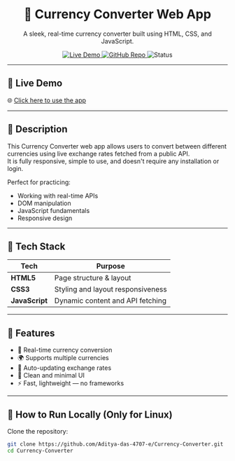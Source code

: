<h1 align="center">💱 Currency Converter Web App</h1>

<p align="center">
  A sleek, real-time currency converter built using HTML, CSS, and JavaScript.
</p>

<p align="center">
  <a href="https://adityacurrencyconverter.netlify.app" target="_blank">
    <img src="https://img.shields.io/badge/Live-Demo-00C897?style=for-the-badge&logo=netlify&logoColor=white" alt="Live Demo" />
  </a>
  <a href="https://github.com/Aditya-das-4707-e/Currency-Converter" target="_blank">
    <img src="https://img.shields.io/github/stars/Aditya-das-4707-e/Currency-Converter?style=for-the-badge" alt="GitHub Repo" />
  </a>
  <img src="https://img.shields.io/badge/Status-Complete-blue?style=for-the-badge" alt="Status" />
</p>

---

## 🔗 Live Demo

🌐 [Click here to use the app](https://adityacurrencyconverter.netlify.app)

---

## 📜 Description

This Currency Converter web app allows users to convert between different currencies using live exchange rates fetched from a public API.  
It is fully responsive, simple to use, and doesn't require any installation or login.

Perfect for practicing:
- Working with real-time APIs
- DOM manipulation
- JavaScript fundamentals
- Responsive design

---

## 🧰 Tech Stack

| Tech         | Purpose                        |
|--------------|--------------------------------|
| **HTML5**    | Page structure & layout        |
| **CSS3**     | Styling and layout responsiveness |
| **JavaScript** | Dynamic content and API fetching |

---

## 🚀 Features

- 🔄 Real-time currency conversion
- 🌍 Supports multiple currencies
- 🧠 Auto-updating exchange rates
- 🎨 Clean and minimal UI
- ⚡ Fast, lightweight — no frameworks

---

## 🔧 How to Run Locally (Only for Linux)

Clone the repository:
```bash
git clone https://github.com/Aditya-das-4707-e/Currency-Converter.git
cd Currency-Converter



